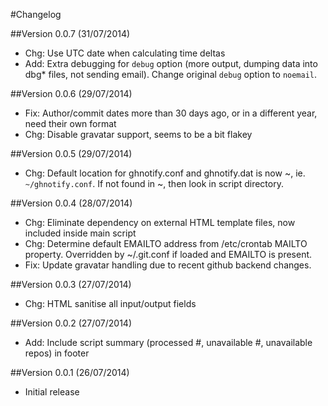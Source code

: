#Changelog

##Version 0.0.7 (31/07/2014)
* Chg: Use UTC date when calculating time deltas
* Add: Extra debugging for `debug` option (more output, dumping data into dbg* files, not sending email). Change original `debug` option to `noemail`.

##Version 0.0.6 (29/07/2014)
* Fix: Author/commit dates more than 30 days ago, or in a different year, need their own format
* Chg: Disable gravatar support, seems to be a bit flakey

##Version 0.0.5 (29/07/2014)
* Chg: Default location for ghnotify.conf and ghnotify.dat is now ~, ie. `~/ghnotify.conf`. If not found in ~, then look in script directory.

##Version 0.0.4 (28/07/2014)
* Chg: Eliminate dependency on external HTML template files, now included inside main script
* Chg: Determine default EMAILTO address from /etc/crontab MAILTO property. Overridden by ~/.git.conf if loaded and EMAILTO is present.
* Fix: Update gravatar handling due to recent github backend changes.

##Version 0.0.3 (27/07/2014)
* Chg: HTML sanitise all input/output fields

##Version 0.0.2 (27/07/2014)
* Add: Include script summary (processed #, unavailable #, unavailable repos) in footer

##Version 0.0.1 (26/07/2014)
* Initial release
